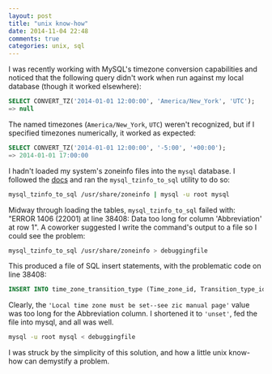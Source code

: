 ```yaml
---
layout: post
title: "unix know-how"
date: 2014-11-04 22:48
comments: true
categories: unix, sql
---
```

I was recently working with MySQL's timezone conversion capabilities and noticed that the following query didn't work when run against my local database (though it worked elsewhere):
```sql
SELECT CONVERT_TZ('2014-01-01 12:00:00', 'America/New_York', 'UTC');
=> null
```
The named timezones (`America/New_York`, `UTC`) weren't recognized, but if I specified timezones numerically, it worked as expected:
```sql
SELECT CONVERT_TZ('2014-01-01 12:00:00', '-5:00', '+00:00');
=> 2014-01-01 17:00:00
```
I hadn't loaded my system's zoneinfo files into the `mysql` database. I followed the [docs](http://dev.mysql.com/doc/refman/5.5/en/time-zone-support.html) and ran the `mysql_tzinfo_to_sql` utility to do so:
```bash
mysql_tzinfo_to_sql /usr/share/zoneinfo | mysql -u root mysql
```
Midway through loading the tables, `mysql_tzinfo_to_sql` failed with: "ERROR 1406 (22001) at line 38408: Data too long for column 'Abbreviation' at row 1". A coworker suggested I write the command's output to a file so I could see the problem:
```bash
mysql_tzinfo_to_sql /usr/share/zoneinfo > debuggingfile
```
This produced a file of SQL insert statements, with the problematic code on line 38408:
```sql
INSERT INTO time_zone_transition_type (Time_zone_id, Transition_type_id, Offset, Is_DST, Abbreviation) VALUES (@time_zone_id, 0, 0, 0, 'Local time zone must be set--see zic manual page');
```
Clearly, the `'Local time zone must be set--see zic manual page'` value was too long for the Abbreviation column. I shortened it to `'unset'`, fed the file into mysql, and all was well.
```bash
mysql -u root mysql < debuggingfile
```

I was struck by the simplicity of this solution, and how a little unix know-how can demystify a problem.
